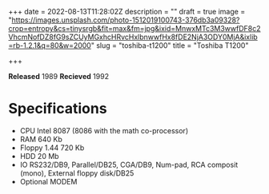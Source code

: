 +++
date = 2022-08-13T11:28:02Z
description = ""
draft = true
image = "https://images.unsplash.com/photo-1512019100743-376db3a09328?crop=entropy&cs=tinysrgb&fit=max&fm=jpg&ixid=MnwxMTc3M3wwfDF8c2VhcmNofDZ8fG9sZCUyMGxhcHRvcHxlbnwwfHx8fDE2NjA3ODY0MjA&ixlib=rb-1.2.1&q=80&w=2000"
slug = "toshiba-t1200"
title = "Toshiba T1200"

+++


**Released** 1989
**Recieved** 1992

# Specifications
* CPU Intel 8087 (8086 with the math co-processor)
* RAM 640 Kb
* Floppy 1.44 720 Kb
* HDD 20 Mb
* IO RS232/DB9, Parallel/DB25, CGA/DB9, Num-pad, RCA composit (mono), External floppy disk/DB25
* Optional MODEM



